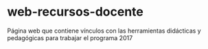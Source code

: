 # web-recursos-docente
Página web que contiene vínculos con las herramientas didácticas y pedagógicas para trabajar el programa 2017
